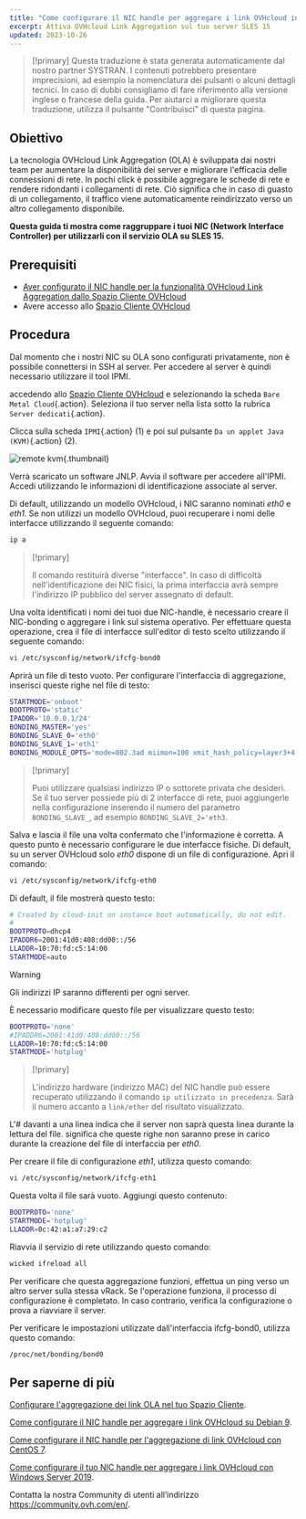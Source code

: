```yaml
---
title: "Come configurare il NIC handle per aggregare i link OVHcloud in SLES 15"
excerpt: Attiva OVHcloud Link Aggregation sul tuo server SLES 15
updated: 2023-10-26
---
```


> [!primary]
> Questa traduzione è stata generata automaticamente dal nostro partner SYSTRAN. I contenuti potrebbero presentare imprecisioni, ad esempio la nomenclatura dei pulsanti o alcuni dettagli tecnici. In caso di dubbi consigliamo di fare riferimento alla versione inglese o francese della guida. Per aiutarci a migliorare questa traduzione, utilizza il pulsante "Contribuisci" di questa pagina.
>

## Obiettivo

La tecnologia OVHcloud Link Aggregation (OLA) è sviluppata dai nostri team per aumentare la disponibilità dei server e migliorare l'efficacia delle connessioni di rete. In pochi click è possibile aggregare le schede di rete e rendere ridondanti i collegamenti di rete. Ciò significa che in caso di guasto di un collegamento, il traffico viene automaticamente reindirizzato verso un altro collegamento disponibile.

**Questa guida ti mostra come raggruppare i tuoi NIC (Network Interface Controller) per utilizzarli con il servizio OLA su SLES 15.**

## Prerequisiti

- [Aver configurato il NIC handle per la funzionalità OVHcloud Link Aggregation dallo Spazio Cliente OVHcloud](/pages/bare_metal_cloud/dedicated_servers/ola-enable-manager)
- Avere accesso allo [Spazio Cliente OVHcloud](/links/manager)

## Procedura

Dal momento che i nostri NIC su OLA sono configurati privatamente, non è possibile connettersi in SSH al server. Per accedere al server è quindi necessario utilizzare il tool IPMI.

accedendo allo [Spazio Cliente OVHcloud](/links/manager) e selezionando la scheda `Bare Metal Cloud`{.action}. Seleziona il tuo server nella lista sotto la rubrica `Server dedicati`{.action}.

Clicca sulla scheda `IPMI`{.action} (1) e poi sul pulsante `Da un applet Java (KVM)`{.action} (2).

![remote kvm](images/remote_kvm2022.png){.thumbnail}

Verrà scaricato un software JNLP. Avvia il software per accedere all'IPMI. Accedi utilizzando le informazioni di identificazione associate al server.

Di default, utilizzando un modello OVHcloud, i NIC saranno nominati *eth0* e *eth1*. Se non utilizzi un modello OVHcloud, puoi recuperare i nomi delle interfacce utilizzando il seguente comando:

```bash
ip a
```

> [!primary]
>
> Il comando restituirà diverse "interfacce". In caso di difficoltà nell'identificazione dei NIC fisici, la prima interfaccia avrà sempre l'indirizzo IP pubblico del server assegnato di default.
>

Una volta identificati i nomi dei tuoi due NIC-handle, è necessario creare il NIC-bonding o aggregare i link sul sistema operativo. Per effettuare questa operazione, crea il file di interfacce sull'editor di testo scelto utilizzando il seguente comando:

```bash
vi /etc/sysconfig/network/ifcfg-bond0
```

Aprirà un file di testo vuoto. Per configurare l'interfaccia di aggregazione, inserisci queste righe nel file di testo:

```bash
STARTMODE='onboot'
BOOTPROTO='static'
IPADDR='10.0.0.1/24'
BONDING_MASTER='yes'
BONDING_SLAVE_0='eth0'
BONDING_SLAVE_1='eth1'
BONDING_MODULE_OPTS='mode=802.3ad miimon=100 xmit_hash_policy=layer3+4'
```

> [!primary]
>
> Puoi utilizzare qualsiasi indirizzo IP o sottorete privata che desideri.
> Se il tuo server possiede più di 2 interfacce di rete, puoi aggiungerle nella configurazione inserendo il numero del parametro `BONDING_SLAVE_`, ad esempio `BONDING_SLAVE_2='eth3`.
>

Salva e lascia il file una volta confermato che l'informazione è corretta.  A questo punto è necessario configurare le due interfacce fisiche. Di default, su un server OVHcloud solo *eth0* dispone di un file di configurazione. Apri il comando:

```bash
vi /etc/sysconfig/network/ifcfg-eth0
```

Di default, il file mostrerà questo testo:

```bash
# Created by cloud-init on instance boot automatically, do not edit.
#
BOOTPROTO=dhcp4
IPADDR6=2001:41d0:408:dd00::/56
LLADDR=10:70:fd:c5:14:00
STARTMODE=auto
```

> [!warning]
>
> Gli indirizzi IP saranno differenti per ogni server.
>

È necessario modificare questo file per visualizzare questo testo:

```bash
BOOTPROTO='none'
#IPADDR6=2001:41d0:408:dd00::/56
LLADDR=10:70:fd:c5:14:00
STARTMODE='hotplug'
```

> [!primary]
>
> L'indirizzo hardware (indirizzo MAC) del NIC handle può essere recuperato utilizzando il comando `ip utilizzato in precedenza`. Sarà il numero accanto a `link/ether` del risultato visualizzato.
>

L'*#* davanti a una linea indica che il server non saprà questa linea durante la lettura del file. significa che queste righe non saranno prese in carico durante la creazione del file di interfaccia per *eth0*.

Per creare il file di configurazione *eth1*, utilizza questo comando:

```bash
vi /etc/sysconfig/network/ifcfg-eth1
```

Questa volta il file sarà vuoto. Aggiungi questo contenuto:

```bash
BOOTPROTO='none'
STARTMODE='hotplug'
LLADDR=0c:42:a1:a7:29:c2
```

Riavvia il servizio di rete utilizzando questo comando:

```bash
wicked ifreload all
```

Per verificare che questa aggregazione funzioni, effettua un ping verso un altro server sulla stessa vRack. Se l'operazione funziona, il processo di configurazione è completato. In caso contrario, verifica la configurazione o prova a riavviare il server.

Per verificare le impostazioni utilizzate dall'interfaccia ifcfg-bond0, utilizza questo comando:

```bash
/proc/net/bonding/bond0
```

## Per saperne di più

[Configurare l'aggregazione dei link OLA nel tuo Spazio Cliente](/pages/bare_metal_cloud/dedicated_servers/ola-enable-manager).

[Come configurare il NIC handle per aggregare i link OVHcloud su Debian 9](/pages/bare_metal_cloud/dedicated_servers/ola-enable-debian9).

[Come configurare il NIC handle per l'aggregazione di link OVHcloud con CentOS 7](/pages/bare_metal_cloud/dedicated_servers/ola-enable-centos7).

[Come configurare il tuo NIC handle per aggregare i link OVHcloud con Windows Server 2019](/pages/bare_metal_cloud/dedicated_servers/ola-enable-w2k19).

Contatta la nostra Community di utenti all’indirizzo <https://community.ovh.com/en/>.
